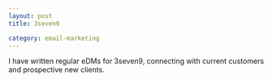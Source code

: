 ```yaml
---
layout: post
title: 3seven9

category: email-marketing
---
```


I have written regular eDMs for 3seven9, connecting with current customers and prospective new clients.